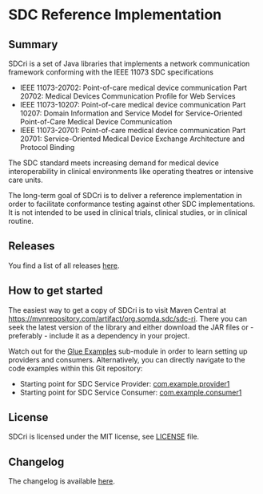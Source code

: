 # SDC Reference Implementation

## Summary

SDCri is a set of Java libraries that implements a network communication framework conforming with the IEEE 11073 SDC specifications

- IEEE 11073-20702: Point-of-care medical device communication Part 20702: Medical Devices Communication Profile for Web Services
- IEEE 11073-10207: Point-of-care medical device communication Part 10207: Domain Information and Service Model for Service-Oriented Point-of-Care Medical Device Communication
- IEEE 11073-20701: Point-of-care medical device communication Part 20701: Service-Oriented Medical Device Exchange Architecture and Protocol Binding

The SDC standard meets increasing demand for medical device interoperability in clinical environments like operating theatres or intensive care units.

The long-term goal of SDCri is to deliver a reference implementation in order to facilitate conformance testing against other SDC implementations.
It is not intended to be used in clinical trials, clinical studies, or in clinical routine.

## Releases

You find a list of all releases [here](https://gitlab.com/sdc-suite/sdc-ri/-/releases).

## How to get started

The easiest way to get a copy of SDCri is to visit Maven Central at https://mvnrepository.com/artifact/org.somda.sdc/sdc-ri.
There you can seek the latest version of the library and either download the JAR files or - preferably - include it as a dependency in your project.

Watch out for the [Glue Examples](https://mvnrepository.com/artifact/org.somda.sdc/glue-examples) sub-module in order to learn setting up providers and consumers.
Alternatively, you can directly navigate to the code examples within this Git repository:

- Starting point for SDC Service Provider: [com.example.provider1](glue-examples%2Fsrc%2Fmain%2Fjava%2Fcom%2Fexample%2Fprovider1)
- Starting point for SDC Service Consumer: [com.example.consumer1](glue-examples%2Fsrc%2Fmain%2Fjava%2Fcom%2Fexample%2Fconsumer1)

## License

SDCri is licensed under the MIT license, see [LICENSE](LICENSE) file.

## Changelog

The changelog is available [here](CHANGELOG.md).